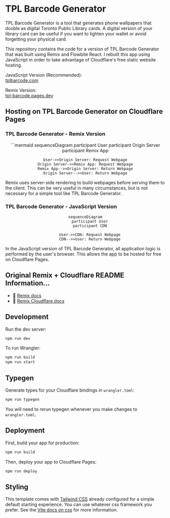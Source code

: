 # TPL Barcode Generator

TPL Barcode Generator is a tool that generates phone wallpapers that double as digital Toronto Public Library cards. A digital version of your library card can be useful if you want to lighten your wallet or avoid forgetting your physical card.

This repository contains the code for a version of TPL Barcode Generator that was built using Remix and Flowbite React. I rebuilt this app using JavaScript in order to take advantage of Cloudflare's free static website hosting.

JavaScript Version (Recommended):<br>[tplbarcode.com](https://tplbarcode.com/)

Remix Version:<br>
[tpl-barcode.pages.dev](https://tpl-barcode.pages.dev/)

## Hosting on TPL Barcode Generator on Cloudflare Pages

### TPL Barcode Generator - Remix Version

<div style="text-align: center;">
```mermaid
sequenceDiagram
    participant User
    participant Origin Server
    participant Remix App

    User->>Origin Server: Request Webpage
    Origin Server->>Remix App: Request Webpage
    Remix App-->>Origin Server: Return Webpage
    Origin Server-->>User: Return Webpage

</div>

Remix uses server-side rendering to build webpages before serving them to the client. This can be very useful in many circumstances, but is not necessary for a simple tool like TPL Barcode Generator.

### TPL Barcode Generator - JavaScript Version

<div style="text-align: center;">

```mermaid
sequenceDiagram
    participant User
    participant CDN

    User->>CDN: Request Webpage
    CDN-->>User: Return Webpage
```

</div>

In the JavaScript version of TPL Barcode Generator, all application logic is performed by the user's browser. This allows the app to be hosted for free on Cloudflare Pages.

## Original Remix + Cloudflare README Information...

- 📖 [Remix docs](https://remix.run/docs)
- 📖 [Remix Cloudflare docs](https://remix.run/guides/vite#cloudflare)

## Development

Run the dev server:

```sh
npm run dev
```

To run Wrangler:

```sh
npm run build
npm run start
```

## Typegen

Generate types for your Cloudflare bindings in `wrangler.toml`:

```sh
npm run typegen
```

You will need to rerun typegen whenever you make changes to `wrangler.toml`.

## Deployment

First, build your app for production:

```sh
npm run build
```

Then, deploy your app to Cloudflare Pages:

```sh
npm run deploy
```

## Styling

This template comes with [Tailwind CSS](https://tailwindcss.com/) already configured for a simple default starting experience. You can use whatever css framework you prefer. See the [Vite docs on css](https://vitejs.dev/guide/features.html#css) for more information.
